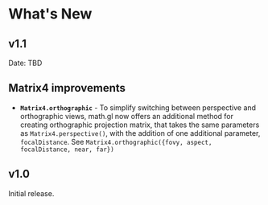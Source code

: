# What's New

## v1.1

Date: TBD

## Matrix4 improvements

* **`Matrix4.orthographic`** - To simplify switching between perspective and orthographic views, math.gl now offers an additional method for creating orthographic projection matrix, that takes the same parameters as `Matrix4.perspective()`, with the addition of one additional parameter, `focalDistance`. See `Matrix4.orthographic({fovy, aspect, focalDistance, near, far})`

## v1.0

Initial release.
